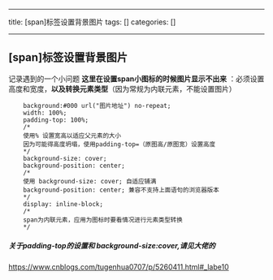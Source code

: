 
--- 
title:  [span]标签设置背景图片 
tags: []
categories: [] 

---
## [span]标签设置背景图片

记录遇到的一个小问题 **这里在设置span小图标的时候图片显示不出来** ：必须设置高度和宽度，**以及转换元素类型**（因为常规为内联元素，不能设置图片）

```
	background:#000 url("图片地址") no-repeat;
	width: 100%;
	padding-top: 100%;
	/* 
	使用% 设置宽高以适应父元素的大小
	因为可能得高度坍塌，使用padding-top=（原图高/原图宽）设置高度
	*/
	background-size: cover;
	background-position: center;
	/*
	使用 background-size: cover; 自适应铺满
	background-position: center; 兼容不支持上面语句的浏览器版本
	*/
	display: inline-block;
	/*
	span为内联元素，应用为图标时要看情况进行元素类型转换
	*/

```

##### 关于padding-top的设置和 background-size:cover,请见大佬的

https://www.cnblogs.com/tugenhua0707/p/5260411.html#_labe10
